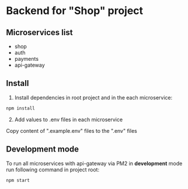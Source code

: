 # Backend for "Shop" project

## Microservices list

- shop
- auth
- payments
- api-gateway

## Install

1. Install dependencies in root project and in the each microservice:

```bash
npm install
```

2. Add values to .env files in each microservice

Copy content of ".example.env" files to the ".env" files

## Development mode

To run all microservices with api-gateway via PM2 in **development** mode run following command in project root:

```bash
npm start
```

